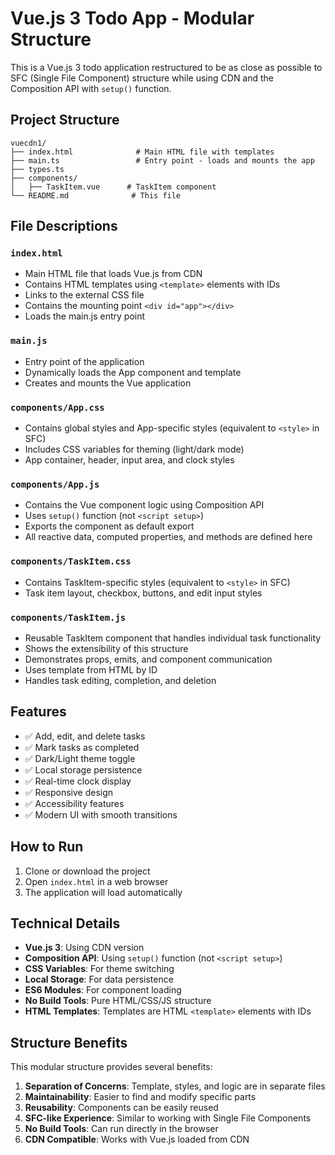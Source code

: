 # Vue.js 3 Todo App - Modular Structure

This is a Vue.js 3 todo application restructured to be as close as possible to SFC (Single File Component) structure while using CDN and the Composition API with `setup()` function.

## Project Structure

```
vuecdn1/
├── index.html              # Main HTML file with templates
├── main.ts                 # Entry point - loads and mounts the app
├── types.ts
├── components/
│   ├── TaskItem.vue      # TaskItem component
└── README.md              # This file
```

## File Descriptions

### `index.html`
- Main HTML file that loads Vue.js from CDN
- Contains HTML templates using `<template>` elements with IDs
- Links to the external CSS file
- Contains the mounting point `<div id="app"></div>`
- Loads the main.js entry point

### `main.js`
- Entry point of the application
- Dynamically loads the App component and template
- Creates and mounts the Vue application



### `components/App.css`
- Contains global styles and App-specific styles (equivalent to `<style>` in SFC)
- Includes CSS variables for theming (light/dark mode)
- App container, header, input area, and clock styles

### `components/App.js`
- Contains the Vue component logic using Composition API
- Uses `setup()` function (not `<script setup>`)
- Exports the component as default export
- All reactive data, computed properties, and methods are defined here

### `components/TaskItem.css`
- Contains TaskItem-specific styles (equivalent to `<style>` in SFC)
- Task item layout, checkbox, buttons, and edit input styles

### `components/TaskItem.js`
- Reusable TaskItem component that handles individual task functionality
- Shows the extensibility of this structure
- Demonstrates props, emits, and component communication
- Uses template from HTML by ID
- Handles task editing, completion, and deletion

## Features

- ✅ Add, edit, and delete tasks
- ✅ Mark tasks as completed
- ✅ Dark/Light theme toggle
- ✅ Local storage persistence
- ✅ Real-time clock display
- ✅ Responsive design
- ✅ Accessibility features
- ✅ Modern UI with smooth transitions

## How to Run

1. Clone or download the project
2. Open `index.html` in a web browser
3. The application will load automatically

## Technical Details

- **Vue.js 3**: Using CDN version
- **Composition API**: Using `setup()` function (not `<script setup>`)
- **CSS Variables**: For theme switching
- **Local Storage**: For data persistence
- **ES6 Modules**: For component loading
- **No Build Tools**: Pure HTML/CSS/JS structure
- **HTML Templates**: Templates are HTML `<template>` elements with IDs

## Structure Benefits

This modular structure provides several benefits:

1. **Separation of Concerns**: Template, styles, and logic are in separate files
2. **Maintainability**: Easier to find and modify specific parts
3. **Reusability**: Components can be easily reused
4. **SFC-like Experience**: Similar to working with Single File Components
5. **No Build Tools**: Can run directly in the browser
6. **CDN Compatible**: Works with Vue.js loaded from CDN
